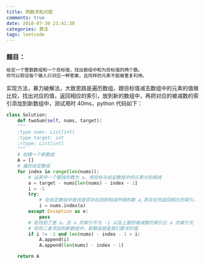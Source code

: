 ```yaml
---
title: 两数求和问题
comments: true
date: 2018-07-30 21:41:30
categories: 算法
tags: leetcode
---
```


### 题目：

```md
给定一个整数数组和一个目标值，找出数组中和为目标值的两个数。
你可以假设每个输入只对应一种答案，且同样的元素不能被重复利用。
```

实现方法，暴力破解法，大致思路是遍历数组，跟目标值减去数组中的元素的值做比较，找出对应的值，返回相应的索引，放到新的数组中，再把对应的被减数的索引添加到新数组中，测试用时 40ms，python 代码如下：

```py
class Solution:
    def twoSum(self, nums, target):
    """
    :type nums: List[int]
    :type target: int
    :rtype: List[int]
    """
    # 创建一个新数组
    A = []
    # 遍历给定数组
    for index in range(len(nums)):
        # 设其中一个要找的数为 a，用目标与给定数组中的元素分别相减
        a = target - nums[len(nums) - index - 1]
        i = -1
        try:
            # 在给定数组中查找是否存在刚刚相减所得的数 a,若存在则返回相应的索引，并赋值给 i，没有则返回
            i = nums.index(a)
        except Exception as e:
            pass
        # 若找到了差 a，且 a 的索引不为 -1 以及上面的被减数的索引比 a 的索引大
        # 则将二者添加到新数组中，新数组就是我们要求的值
        if i != -1 and len(nums) - index - 1 > i:
            A.append(i)
            A.append(len(nums) - index - 1)

    return A
```
